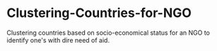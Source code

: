 # Clustering-Countries-for-NGO
Clustering countries based on socio-economical status for an NGO to identify one's with dire need of aid.
